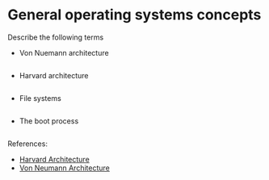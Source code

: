 # General operating systems concepts

Describe the following terms

- Von Nuemann architecture

```text

```


- Harvard architecture

```text

```


- File systems

```text

```


- The boot process

```text

```


References:

- [Harvard Architecture](https://en.wikipedia.org/wiki/Harvard_architecture)
- [Von Neumann Architecture](https://en.wikipedia.org/wiki/Von_Neumann_architecture)